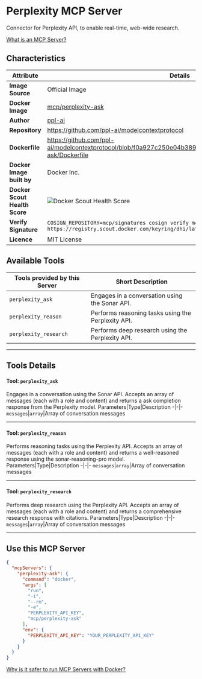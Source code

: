 # Perplexity MCP Server

Connector for Perplexity API, to enable real-time, web-wide research.

[What is an MCP Server?](https://www.anthropic.com/news/model-context-protocol)

## Characteristics
Attribute|Details|
|-|-|
**Image Source**|Official Image
**Docker Image**|[mcp/perplexity-ask](https://hub.docker.com/repository/docker/mcp/perplexity-ask)
**Author**|[ppl-ai](https://github.com/ppl-ai)
**Repository**|https://github.com/ppl-ai/modelcontextprotocol
**Dockerfile**|https://github.com/ppl-ai/modelcontextprotocol/blob/f0a927c250e04b389ff5c34f6a2a85ad625668e8/perplexity-ask/Dockerfile
**Docker Image built by**|Docker Inc.
**Docker Scout Health Score**| ![Docker Scout Health Score](https://api.scout.docker.com/v1/policy/insights/org-image-score/badge/mcp/perplexity-ask)
**Verify Signature**|`COSIGN_REPOSITORY=mcp/signatures cosign verify mcp/perplexity-ask --key https://registry.scout.docker.com/keyring/dhi/latest`
**Licence**|MIT License

## Available Tools
Tools provided by this Server|Short Description
-|-
`perplexity_ask`|Engages in a conversation using the Sonar API.|
`perplexity_reason`|Performs reasoning tasks using the Perplexity API.|
`perplexity_research`|Performs deep research using the Perplexity API.|

---
## Tools Details

#### Tool: **`perplexity_ask`**
Engages in a conversation using the Sonar API. Accepts an array of messages (each with a role and content) and returns a ask completion response from the Perplexity model.
Parameters|Type|Description
-|-|-
`messages`|`array`|Array of conversation messages

---
#### Tool: **`perplexity_reason`**
Performs reasoning tasks using the Perplexity API. Accepts an array of messages (each with a role and content) and returns a well-reasoned response using the sonar-reasoning-pro model.
Parameters|Type|Description
-|-|-
`messages`|`array`|Array of conversation messages

---
#### Tool: **`perplexity_research`**
Performs deep research using the Perplexity API. Accepts an array of messages (each with a role and content) and returns a comprehensive research response with citations.
Parameters|Type|Description
-|-|-
`messages`|`array`|Array of conversation messages

---
## Use this MCP Server

```json
{
  "mcpServers": {
    "perplexity-ask": {
      "command": "docker",
      "args": [
        "run",
        "-i",
        "--rm",
        "-e",
        "PERPLEXITY_API_KEY",
        "mcp/perplexity-ask"
      ],
      "env": {
        "PERPLEXITY_API_KEY": "YOUR_PERPLEXITY_API_KEY"
      }
    }
  }
}
```

[Why is it safer to run MCP Servers with Docker?](https://www.docker.com/blog/the-model-context-protocol-simplifying-building-ai-apps-with-anthropic-claude-desktop-and-docker/)
